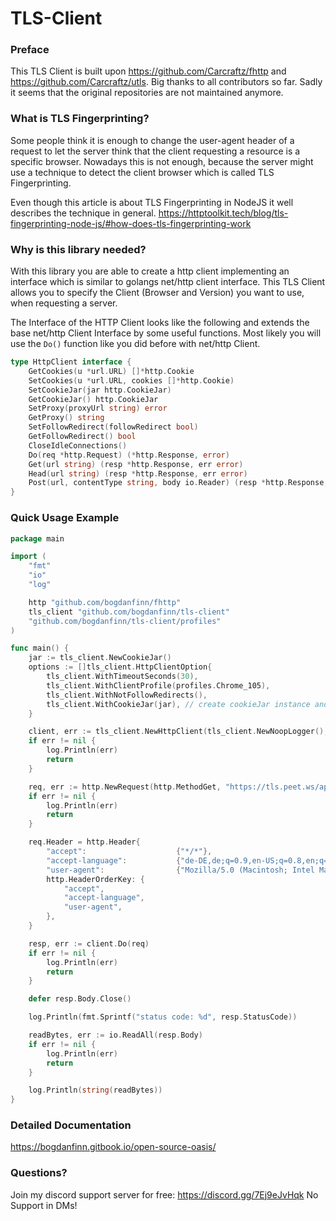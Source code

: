 # TLS-Client

### Preface

This TLS Client is built upon https://github.com/Carcraftz/fhttp and https://github.com/Carcraftz/utls. Big thanks to
all contributors so far. Sadly it seems that the original repositories are not maintained anymore.

### What is TLS Fingerprinting?

Some people think it is enough to change the user-agent header of a request to let the server think that the client
requesting a resource is a specific browser.
Nowadays this is not enough, because the server might use a technique to detect the client browser which is called TLS
Fingerprinting.

Even though this article is about TLS Fingerprinting in NodeJS it well describes the technique in general.
https://httptoolkit.tech/blog/tls-fingerprinting-node-js/#how-does-tls-fingerprinting-work

### Why is this library needed?

With this library you are able to create a http client implementing an interface which is similar to golangs net/http
client interface.
This TLS Client allows you to specify the Client (Browser and Version) you want to use, when requesting a server.

The Interface of the HTTP Client looks like the following and extends the base net/http Client Interface by some useful functions.
Most likely you will use the `Do()` function like you did before with net/http Client.
```go
type HttpClient interface {
    GetCookies(u *url.URL) []*http.Cookie
    SetCookies(u *url.URL, cookies []*http.Cookie)
    SetCookieJar(jar http.CookieJar)
    GetCookieJar() http.CookieJar
    SetProxy(proxyUrl string) error
    GetProxy() string
    SetFollowRedirect(followRedirect bool)
    GetFollowRedirect() bool
    CloseIdleConnections()
    Do(req *http.Request) (*http.Response, error)
    Get(url string) (resp *http.Response, err error)
    Head(url string) (resp *http.Response, err error)
    Post(url, contentType string, body io.Reader) (resp *http.Response, err error)
}
```


### Quick Usage Example

```go
package main

import (
	"fmt"
	"io"
	"log"

	http "github.com/bogdanfinn/fhttp"
	tls_client "github.com/bogdanfinn/tls-client"
	"github.com/bogdanfinn/tls-client/profiles"
)

func main() {
    jar := tls_client.NewCookieJar()
	options := []tls_client.HttpClientOption{
		tls_client.WithTimeoutSeconds(30),
		tls_client.WithClientProfile(profiles.Chrome_105),
		tls_client.WithNotFollowRedirects(),
		tls_client.WithCookieJar(jar), // create cookieJar instance and pass it as argument
	}

	client, err := tls_client.NewHttpClient(tls_client.NewNoopLogger(), options...)
	if err != nil {
		log.Println(err)
		return
	}

	req, err := http.NewRequest(http.MethodGet, "https://tls.peet.ws/api/all", nil)
	if err != nil {
		log.Println(err)
		return
	}

	req.Header = http.Header{
		"accept":                    {"*/*"},
		"accept-language":           {"de-DE,de;q=0.9,en-US;q=0.8,en;q=0.7"},
		"user-agent":                {"Mozilla/5.0 (Macintosh; Intel Mac OS X 10_15_7) AppleWebKit/537.36 (KHTML, like Gecko) Chrome/100.0.4896.75 Safari/537.36"},
		http.HeaderOrderKey: {
			"accept",
			"accept-language",
			"user-agent",
		},
	}

	resp, err := client.Do(req)
	if err != nil {
		log.Println(err)
		return
	}

	defer resp.Body.Close()

	log.Println(fmt.Sprintf("status code: %d", resp.StatusCode))

	readBytes, err := io.ReadAll(resp.Body)
	if err != nil {
		log.Println(err)
		return
	}

	log.Println(string(readBytes))
}
```

### Detailed Documentation

https://bogdanfinn.gitbook.io/open-source-oasis/

### Questions?

Join my discord support server for free: https://discord.gg/7Ej9eJvHqk
No Support in DMs!
